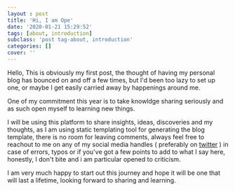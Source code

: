 ```yaml
---
layout : post
title: 'Hi, I am Ope'
date: '2020-01-21 15:29:52'
tags: [about, introduction]
subclass: 'post tag-about, introduction'
categories: []
cover: ''
---
```

Hello, This is obviously my first post, the thought of having my personal blog has bounced on and off a few times, but I'd been too lazy to set up one, or maybe I get easily carried away by happenings around me.
 
One of my commitment this year is to take knowldge sharing seriously and as such open myself to learning new things.
 
I will be using this platform to share insights, ideas, discoveries and my thoughts, as I am using static templating tool for generating the blog template, there is no room for leaving comments, always feel free to reachout to me on any of my social media handles ( preferably on [twitter][twitter] ) in case of errors, typos or if you've got a few points to add to what I say here, honestly, I don't bite and i am particular opened to criticism.
 
I am very much happy to start out this journey and hope it will be one that will last a lifetime, looking forward to sharing and learning.

[twitter]:      http://twitter.com/ope_fago